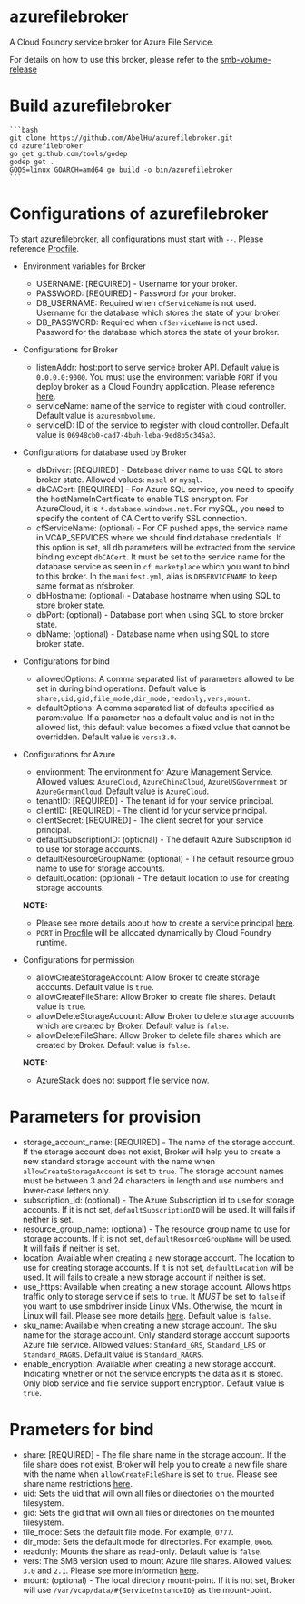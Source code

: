 # azurefilebroker

A Cloud Foundry service broker for Azure File Service.

For details on how to use this broker, please refer to the [smb-volume-release](https://github.com/AbelHu/smb-volume-release)

# Build azurefilebroker

    ```bash
    git clone https://github.com/AbelHu/azurefilebroker.git
    cd azurefilebroker
    go get github.com/tools/godep
    godep get .
    GOOS=linux GOARCH=amd64 go build -o bin/azurefilebroker
    ```

# Configurations of azurefilebroker
To start azurefilebroker, all configurations must start with `--`. Please reference [Procfile](./Procfile).

- Environment variables for Broker
    - USERNAME: [REQUIRED] - Username for your broker.
    - PASSWORD: [REQUIRED] - Password for your broker.
    - DB_USERNAME: Required when `cfServiceName` is not used. Username for the database which stores the state of your broker.
    - DB_PASSWORD: Required when `cfServiceName` is not used. Password for the database which stores the state of your broker.

- Configurations for Broker
    - listenAddr: host:port to serve service broker API. Default value is `0.0.0.0:9000`. You must use the environment variable `PORT` if you deploy broker as a Cloud Foundry application. Please reference [here](https://docs.run.pivotal.io/devguide/deploy-apps/environment-variable.html#PORT).
    - serviceName: name of the service to register with cloud controller. Default value is `azuresmbvolume`.
    - serviceID: ID of the service to register with cloud controller. Default value is `06948cb0-cad7-4buh-leba-9ed8b5c345a3`.

- Configurations for database used by Broker
    - dbDriver: [REQUIRED] - Database driver name to use SQL to store broker state. Allowed values: `mssql` or `mysql`.
    - dbCACert: [REQUIRED] - For Azure SQL service, you need to specify the hostNameInCertificate to enable TLS encryption. For AzureCloud, it is `*.database.windows.net`. For mySQL, you need to specify the content of CA Cert to verify SSL connection.
    - cfServiceName: (optional) - For CF pushed apps, the service name in VCAP_SERVICES where we should find database credentials. If this option is set, all db parameters will be extracted from the service binding except `dbCACert`. It must be set to the service name for the database service as seen in `cf marketplace` which you want to bind to this broker. In the `manifest.yml`, alias is `DBSERVICENAME` to keep same format as nfsbroker.
    - dbHostname: (optional) - Database hostname when using SQL to store broker state.
    - dbPort: (optional) - Database port when using SQL to store broker state.
    - dbName: (optional) - Database name when using SQL to store broker state.

- Configurations for bind
    - allowedOptions: A comma separated list of parameters allowed to be set in during bind operations. Default value is `share,uid,gid,file_mode,dir_mode,readonly,vers,mount`.
    - defaultOptions: A comma separated list of defaults specified as param:value. If a parameter has a default value and is not in the allowed list, this default value becomes a fixed value that cannot be overridden. Default value is `vers:3.0`.

- Configurations for Azure
    - environment: The environment for Azure Management Service. Allowed values: `AzureCloud`, `AzureChinaCloud`, `AzureUSGovernment` or `AzureGermanCloud`. Default value is `AzureCloud`.
    - tenantID: [REQUIRED] - The tenant id for your service principal.
    - clientID: [REQUIRED] - The client id for your service principal.
    - clientSecret: [REQUIRED] - The client secret for your service principal.
    - defaultSubscriptionID: (optional) - The default Azure Subscription id to use for storage accounts.
    - defaultResourceGroupName: (optional) - The default resource group name to use for storage accounts.
    - defaultLocation: (optional) - The default location to use for creating storage accounts.

    **NOTE:**

    - Please see more details about how to create a service principal [here](https://github.com/cloudfoundry-incubator/bosh-azure-cpi-release/blob/master/docs/get-started/create-service-principal.md).
    - `PORT` in [Procfile](./Procfile) will be allocated dynamically by Cloud Foundry runtime.

- Configurations for permission
    - allowCreateStorageAccount: Allow Broker to create storage accounts. Default value is `true`.
    - allowCreateFileShare: Allow Broker to create file shares. Default value is `true`.
    - allowDeleteStorageAccount: Allow Broker to delete storage accounts which are created by Broker. Default value is `false`.
    - allowDeleteFileShare: Allow Broker to delete file shares which are created by Broker. Default value is `false`.

    **NOTE:**

    - AzureStack does not support file service now.

# Parameters for provision

- storage\_account_name: [REQUIRED] - The name of the storage account. If the storage account does not exist, Broker will help you to create a new standard storage account with the name when `allowCreateStorageAccount` is set to `true`. The storage account names must be between 3 and 24 characters in length and use numbers and lower-case letters only.
- subscription_id: (optional) - The Azure Subscription id to use for storage accounts. If it is not set, `defaultSubscriptionID` will be used. It will fails if neither is set.
- resource\_group_name: (optional) - The resource group name to use for storage accounts. If it is not set, `defaultResourceGroupName` will be used. It will fails if neither is set.
- location: Available when creating a new storage account. The location to use for creating storage accounts. If it is not set, `defaultLocation` will be used. It will fails to create a new storage account if neither is set.
- use_https: Available when creating a new storage account. Allows https traffic only to storage service if sets to `true`. It *MUST* be set to `false` if you want to use smbdriver inside Linux VMs. Otherwise, the mount in Linux will fail. Please see more details [here](https://docs.microsoft.com/en-us/azure/storage/storage-security-guide). Default value is `false`.
- sku_name: Available when creating a new storage account. The sku name for the storage account. Only standard storage account supports Azure file service. Allowed values: `Standard_GRS`, `Standard_LRS` or `Standard_RAGRS`. Default value is `Standard_RAGRS`.
- enable_encryption: Available when creating a new storage account. Indicating whether or not the service encrypts the data as it is stored. Only blob service and file service support encryption. Default value is `true`.

# Prameters for bind

- share: [REQUIRED] - The file share name in the storage account. If the file share does not exist, Broker will help you to create a new file share with the name when `allowCreateFileShare` is set to `true`. Please see share name restrictions [here](https://docs.microsoft.com/en-us/rest/api/storageservices/naming-and-referencing-shares--directories--files--and-metadata#share-names).
- uid: Sets the uid that will own all files or directories on the mounted filesystem.
- gid: Sets the gid that will own all files or directories on the mounted filesystem.
- file_mode: Sets the default file mode. For example, `0777`.
- dir_mode: Sets the default mode for directories. For example, `0666`.
- readonly: Mounts the share as read-only. Default value is `false`.
- vers: The SMB version used to mount Azure file shares. Allowed values: `3.0` and `2.1`. Please see more information [here](https://azure.microsoft.com/en-us/blog/azure-file-storage-now-generally-available/).
- mount: (optional) - The local directory mount-point. If it is not set, Broker will use `/var/vcap/data/#{ServiceInstanceID}` as the mount-point.

